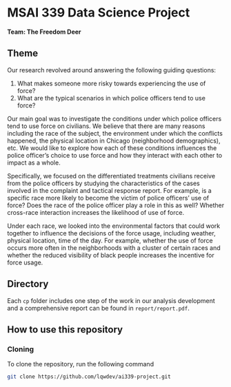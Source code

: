 # MSAI 339 Data Science Project

**Team: The Freedom Deer**

## Theme

Our research revolved around answering the following guiding questions:

1. What makes someone more risky towards experiencing the use of force?
2. What are the typical scenarios in which police officers tend to use force?

Our main goal was to investigate the conditions under which police officers tend to use force on civilians. We believe that there are many reasons including the race of the subject, the environment under which the conflicts happened, the physical location in Chicago (neighborhood demographics), etc. We would like to explore how each of these conditions influences the police officer’s choice to use force and how they interact with each other to impact as a whole.

Specifically, we focused on the differentiated treatments civilians receive from the police officers by studying the characteristics of the cases involved in the complaint and tactical response report. For example, is a specific race more likely to become the victim of police officers’ use of force? Does the race of the police officer play a role in this as well? Whether cross-race interaction increases the likelihood of use of force.

Under each race, we looked into the environmental factors that could work together to influence the decisions of the force usage, including weather, physical location, time of the day. For example, whether the use of force occurs more often in the neighborhoods with a cluster of certain races and whether the reduced visibility of black people increases the incentive for force usage.

## Directory

Each `cp` folder includes one step of the work in our analysis development and a comprehensive report can be found in `report/report.pdf`.


## How to use this repository

### Cloning

To clone the repository, run the following command

```bash
git clone https://github.com/lqwdev/ai339-project.git
```
